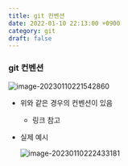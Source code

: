 ```yaml
---
title: git 컨벤션
date: 2022-01-10 22:13:00 +0900
category: git
draft: false
---
```


### git 컨벤션 

![image-20230110221542860](../../assets/img/post/2022-01-10-git-%E1%84%8F%E1%85%A5%E1%86%AB%E1%84%87%E1%85%A6%E1%86%AB%E1%84%89%E1%85%A7%E1%86%AB/image-20230110221542860.png)

- 위와 같은 경우의 컨벤션이 있음
  - 링크 참고[]()

- 실제 예시

  ![image-20230110222433181](../../assets/img/post/2022-01-10-git-%E1%84%8F%E1%85%A5%E1%86%AB%E1%84%87%E1%85%A6%E1%86%AB%E1%84%89%E1%85%A7%E1%86%AB/image-20230110222433181.png)